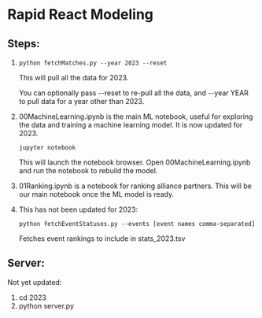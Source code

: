 # Rapid React Modeling

## Steps:
1. `python fetchMatches.py --year 2023 --reset`

    This will pull all the data for 2023.

    You can optionally pass --reset to re-pull all the data, and --year YEAR to pull data for a year other than 2023.  

2. 00MachineLearning.ipynb is the main ML notebook, useful for exploring the data and training a machine learning model.  It is now updated for 2023.

    `jupyter notebook`

    This will launch the notebook browser. Open 00MachineLearning.ipynb and run the notebook to rebuild the model.


3. 01Ranking.ipynb is a notebook for ranking alliance partners. This will be our main notebook once the ML model is ready. 



4. This has not been updated for 2023: 

    `python fetchEventStatuses.py --events [event names comma-separated]`
    
    Fetches event rankings to include in stats_2023.tsv

## Server: 
Not yet updated:
1. cd 2023
2. python server.py